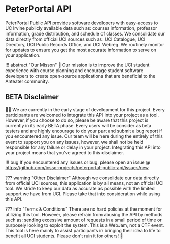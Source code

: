 # PeterPortal API

PeterPortal Public API provides software developers with easy-access to UC Irvine publicly available data such as: courses information, professor information, grade distribution, and schedule of classes. We consolidate our data directly from official UCI sources such as: UCI Catalogue, UCI Directory, UCI Public Records Office, and UCI Webreg. We routinely monitor for updates to ensure you get the most accurate information to serve on your application.

!!! abstract "Our Misson"
    🎇 Our mission is to improve the UCI student experience with course planning and encourage student software developers to create open-source applications that are beneficial to the Anteater community.

## BETA Disclaimer
👩‍💻 We are currently in the early stage of development for this project. Every participants are welcomed to integrate this API into your project as a tool. However, if you choose to do so, please be aware that this project is currently in its early BETA phase. Every users will be consider as beta testers and are highly encourage to do your part and submit a bug report if you encountered any issue. Our team will be here during the entirely of this event to support you on any issues, however, we shall not be held responsible for any failure or delay in your project. Integrating this API into your project means that you've agreed to this disclaimer.

!!! bug
    If you encountered any issues or bug, please open an issue @ https://github.com/icssc-projects/peterportal-public-api/issues/new


??? warning "Other Disclaimer"
    Although we consolidate our data directly from official UCI sources, this application is by all means, not an official UCI tool. We stride to keep our data as accurate as possible with the limited support we have from UCI. Please take that into consideration while using this API.

??? info "Terms & Conditions"
    There are no hard policies at the moment for utilizing this tool. However, please refrain from abusing the API by methods such as: sending excessive amount of requests in a small period of time or purposely looking to exploit the system. This is a WebJam, not a CTF event. This tool is here mainly to assist participants in bringing their idea to life to benefit all UCI students. Please don't ruin it for others! 🙂

